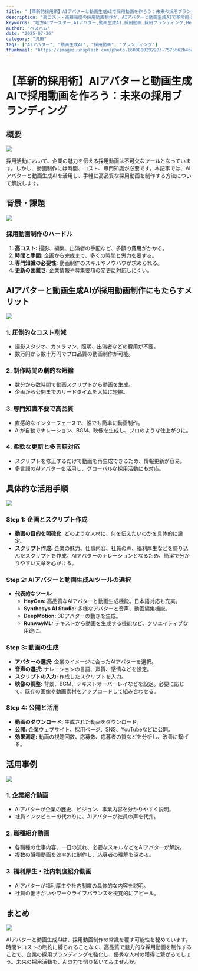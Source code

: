 ```yaml
---
title: "【革新的採用術】AIアバターと動画生成AIで採用動画を作ろう：未来の採用ブランディング"
description: "高コスト・高難易度の採用動画制作が、AIアバターと動画生成AIで革命的に変化。時間・コスト・専門知識の制約を超えて、プロ級の採用動画を簡単に制作する方法を詳しく解説します。"
keywords: "地方AIブースター,AIアバター,動画生成AI,採用動画,採用ブランディング,HeyGen,動画制作,HR技術,採用活動,AI活用"
author: "ペスハム"
date: "2025-07-26"
category: "汎用"
tags: ["AIアバター", "動画生成AI", "採用動画", "ブランディング"]
thumbnail: "https://images.unsplash.com/photo-1600880292203-757bb62b4baf?w=800&h=450&fit=crop&crop=center"
---
```


# 【革新的採用術】AIアバターと動画生成AIで採用動画を作ろう：未来の採用ブランディング

## 概要

![](https://images.unsplash.com/photo-1600880292203-757bb62b4baf?w=800&h=450&fit=crop&crop=center)

採用活動において、企業の魅力を伝える採用動画は不可欠なツールとなっています。しかし、動画制作には時間、コスト、専門知識が必要です。本記事では、AIアバターと動画生成AIを活用し、手軽に高品質な採用動画を制作する方法について解説します。

## 背景・課題

![](https://images.unsplash.com/photo-1507003211169-0a1dd7228f2d?w=800&h=450&fit=crop&crop=center)

### 採用動画制作のハードル

1.  **高コスト:** 撮影、編集、出演者の手配など、多額の費用がかかる。
2.  **時間と手間:** 企画から完成まで、多くの時間と労力を要する。
3.  **専門知識の必要性:** 動画制作のスキルやノウハウが求められる。
4.  **更新の困難さ:** 企業情報や募集要項の変更に対応しにくい。

## AIアバターと動画生成AIが採用動画制作にもたらすメリット

![](https://images.unsplash.com/photo-1581091226825-a6a2a5aee158?w=800&h=450&fit=crop&crop=center)

### 1. 圧倒的なコスト削減

*   撮影スタジオ、カメラマン、照明、出演者などの費用が不要。
*   数万円から数十万円でプロ品質の動画制作が可能。

### 2. 制作時間の劇的な短縮

*   数分から数時間で動画スクリプトから動画を生成。
*   企画から公開までのリードタイムを大幅に短縮。

### 3. 専門知識不要で高品質

*   直感的なインターフェースで、誰でも簡単に動画制作。
*   AIが自動でナレーション、BGM、映像を生成し、プロのような仕上がりに。

### 4. 柔軟な更新と多言語対応

*   スクリプトを修正するだけで動画を再生成できるため、情報更新が容易。
*   多言語のAIアバターを活用し、グローバルな採用活動にも対応。

## 具体的な活用手順

![](https://images.unsplash.com/photo-1454165804606-c3d57bc86b40?w=800&h=450&fit=crop&crop=center)

### Step 1: 企画とスクリプト作成

*   **動画の目的を明確化:** どのような人材に、何を伝えたいのかを具体的に設定。
*   **スクリプト作成:** 企業の魅力、仕事内容、社員の声、福利厚生などを盛り込んだスクリプトを作成。AIアバターのナレーションとなるため、簡潔で分かりやすい文章を心がける。

### Step 2: AIアバターと動画生成AIツールの選択

*   **代表的なツール:**
    *   **HeyGen:** 高品質なAIアバターと動画生成機能。日本語対応も充実。
    *   **Synthesys AI Studio:** 多様なアバターと音声、動画編集機能。
    *   **DeepMotion:** 3Dアバターの動きを生成。
    *   **RunwayML:** テキストから動画を生成する機能など、クリエイティブな用途に。

### Step 3: 動画の生成

*   **アバターの選択:** 企業のイメージに合ったAIアバターを選択。
*   **音声の選択:** ナレーションの言語、声質、感情などを設定。
*   **スクリプトの入力:** 作成したスクリプトを入力。
*   **映像の調整:** 背景、BGM、テキストオーバーレイなどを設定。必要に応じて、既存の画像や動画素材をアップロードして組み合わせる。

### Step 4: 公開と活用

*   **動画のダウンロード:** 生成された動画をダウンロード。
*   **公開:** 企業ウェブサイト、採用ページ、SNS、YouTubeなどに公開。
*   **効果測定:** 動画の視聴回数、応募数、応募者の質などを分析し、改善に繋げる。

## 活用事例

![](https://images.unsplash.com/photo-1552664730-d307ca884978?w=800&h=450&fit=crop&crop=center)

### 1. 企業紹介動画

*   AIアバターが企業の歴史、ビジョン、事業内容を分かりやすく説明。
*   社員インタビューの代わりに、AIアバターが社員の声を代弁。

### 2. 職種紹介動画

*   各職種の仕事内容、一日の流れ、必要なスキルなどをAIアバターが解説。
*   複数の職種動画を効率的に制作し、応募者の理解を深める。

### 3. 福利厚生・社内制度紹介動画

*   AIアバターが福利厚生や社内制度の具体的な内容を説明。
*   社員の働きがいやワークライフバランスを視覚的にアピール。

## まとめ

![](https://images.unsplash.com/photo-1521737852567-6949f3f9f2b5?w=800&h=450&fit=crop&crop=center)

AIアバターと動画生成AIは、採用動画制作の常識を覆す可能性を秘めています。時間やコストの制約に縛られることなく、高品質で魅力的な採用動画を制作することで、企業の採用ブランディングを強化し、優秀な人材の獲得に繋がるでしょう。未来の採用活動を、AIの力で切り拓いてみませんか。
